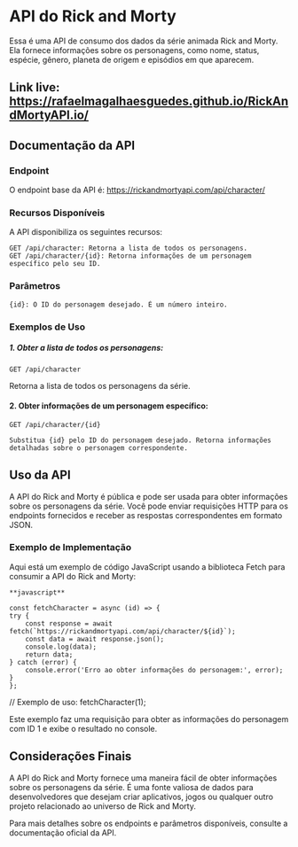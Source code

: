 # API do Rick and Morty

Essa é uma API de consumo dos dados da série animada Rick and Morty. Ela fornece informações sobre os personagens, como nome, status, espécie, gênero, planeta de origem e episódios em que aparecem.

## Link live: https://rafaelmagalhaesguedes.github.io/RickAndMortyAPI.io/


## Documentação da API

### Endpoint

O endpoint base da API é: https://rickandmortyapi.com/api/character/

### Recursos Disponíveis

A API disponibiliza os seguintes recursos:

    GET /api/character: Retorna a lista de todos os personagens.
    GET /api/character/{id}: Retorna informações de um personagem específico pelo seu ID.

### Parâmetros

    {id}: O ID do personagem desejado. É um número inteiro.

### Exemplos de Uso

##### 1. Obter a lista de todos os personagens:
    
    GET /api/character

Retorna a lista de todos os personagens da série.

#### 2. Obter informações de um personagem específico:

    GET /api/character/{id}

    Substitua {id} pelo ID do personagem desejado. Retorna informações detalhadas sobre o personagem correspondente.

## Uso da API

A API do Rick and Morty é pública e pode ser usada para obter informações sobre os personagens da série. Você pode enviar requisições HTTP para os endpoints fornecidos e receber as respostas correspondentes em formato JSON.

### Exemplo de Implementação

Aqui está um exemplo de código JavaScript usando a biblioteca Fetch para consumir a API do Rick and Morty:

    **javascript**

    const fetchCharacter = async (id) => {
    try {
        const response = await fetch(`https://rickandmortyapi.com/api/character/${id}`);
        const data = await response.json();
        console.log(data);
        return data;
    } catch (error) {
        console.error('Erro ao obter informações do personagem:', error);
    }
    };

// Exemplo de uso:
fetchCharacter(1);

Este exemplo faz uma requisição para obter as informações do personagem com ID 1 e exibe o resultado no console.

## Considerações Finais

A API do Rick and Morty fornece uma maneira fácil de obter informações sobre os personagens da série. É uma fonte valiosa de dados para desenvolvedores que desejam criar aplicativos, jogos ou qualquer outro projeto relacionado ao universo de Rick and Morty.

Para mais detalhes sobre os endpoints e parâmetros disponíveis, consulte a documentação oficial da API.
